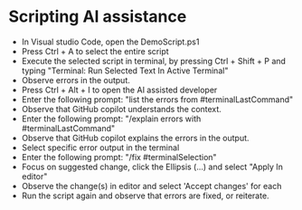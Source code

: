 # Scripting AI assistance

- In Visual studio Code, open the DemoScript.ps1
- Press Ctrl + A to select the entire script
- Execute the selected script in terminal, by pressing Ctrl + Shift + P and typing "Terminal: Run Selected Text In Active Terminal"
- Observe errors in the output. 
- Press Ctrl + Alt + I to open the AI assisted developer
- Enter the following prompt: "list the errors from #terminalLastCommand"
- Observe that GitHub copilot understands the context. 
- Enter the following prompt: "/explain errors with #terminalLastCommand"
- Observe that GitHub copilot explains the errors in the output.
- Select specific error output in the terminal
- Enter the following prompt: "/fix #terminalSelection"
- Focus on suggested change, click the Ellipsis (...) and select "Apply In editor"
- Observe the change(s) in editor and select 'Accept changes' for each
- Run the script again and observe that errors are fixed, or reiterate.

